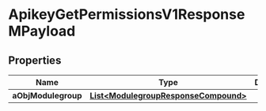 

# ApikeyGetPermissionsV1ResponseMPayload

## Properties

Name | Type | Description | Notes
------------ | ------------- | ------------- | -------------
**aObjModulegroup** | [**List&lt;ModulegroupResponseCompound&gt;**](ModulegroupResponseCompound.md) |  | 





